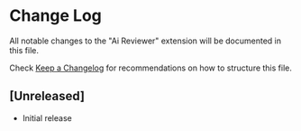 # Change Log

All notable changes to the "Ai Reviewer" extension will be documented in this file.

Check [Keep a Changelog](http://keepachangelog.com/) for recommendations on how to structure this file.

## [Unreleased]

- Initial release